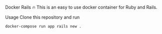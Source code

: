 Docker Rails 🔥
This is an easy to use docker container for Ruby and Rails.

Usage
Clone this repository and run

```
docker-compose run app rails new .
```
